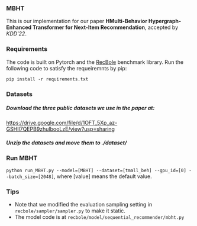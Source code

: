 ### MBHT
This is our implementation for our paper **HMulti-Behavior Hypergraph-Enhanced Transformer for Next-Item Recommendation**, accepted by *KDD'22*.

### Requirements
The code is built on Pytorch and the [RecBole](https://github.com/RUCAIBox/RecBole) benchmark library. Run the following code to satisfy the requeiremnts by pip:

`pip install -r requirements.txt`


### Datasets
##### Download the three public datasets we use in the paper at:
https://drive.google.com/file/d/1OFT_5Xp_az-GSHIl7QEPB9zhulbooLzE/view?usp=sharing

##### Unzip the datasets and move them to *./dataset/*

### Run MBHT

`python run_MBHT.py --model=[MBHT] --dataset=[tmall_beh] --gpu_id=[0] --batch_size=[2048]`, where [value] means the default value.

### Tips
- Note that we modified the evaluation sampling setting in `recbole/sampler/sampler.py` to make it static.
- The model code is at `recbole/model/sequential_recommender/mbht.py`